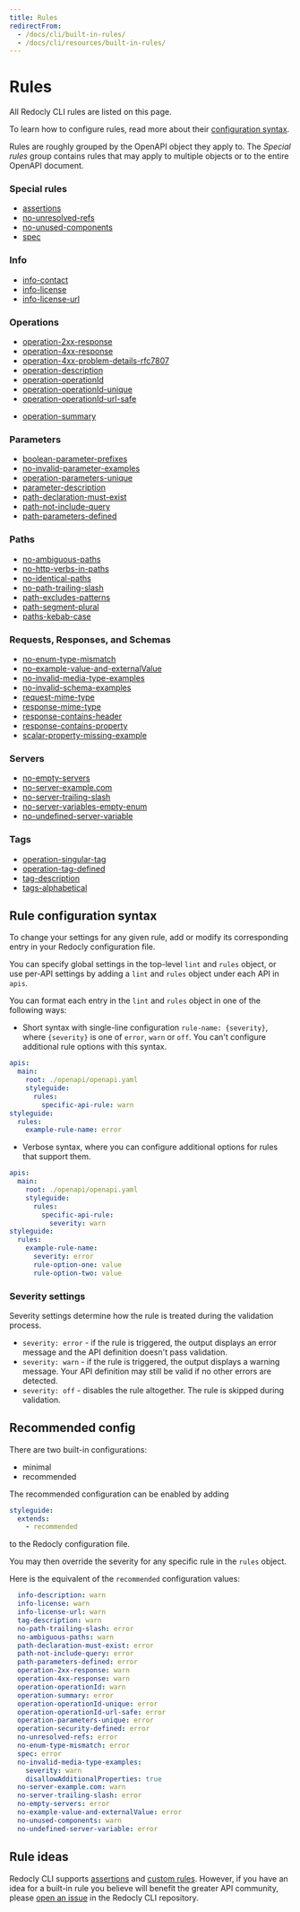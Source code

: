 ```yaml
---
title: Rules
redirectFrom:
  - /docs/cli/built-in-rules/
  - /docs/cli/resources/built-in-rules/
---
```


# Rules

All Redocly CLI rules are listed on this page.

To learn how to configure rules, read more about their [configuration syntax](#rule-configuration-syntax).

Rules are roughly grouped by the OpenAPI object they apply to.
The *Special rules* group contains rules that may apply to multiple objects or to the entire OpenAPI document.

### Special rules

- [assertions](./rules/assertions.md)
- [no-unresolved-refs](./rules/no-unresolved-refs.md)
- [no-unused-components](./rules/no-unused-components.md)
- [spec](./rules/spec.md)

### Info

- [info-contact](./rules/info-contact.md)
- [info-license](./rules/info-license.md)
- [info-license-url](./rules/info-license-url.md)

### Operations

- [operation-2xx-response](./rules/operation-2xx-response.md)
- [operation-4xx-response](./rules/operation-4xx-response.md)
- [operation-4xx-problem-details-rfc7807](./rules/operation-4xx-problem-details-rfc7807.md)
- [operation-description](./rules/operation-description.md)
- [operation-operationId](./rules/operation-operationId.md)
- [operation-operationId-unique](./rules/operation-operationId-unique.md)
- [operation-operationId-url-safe](./rules/operation-operationId-url-safe.md)
<!-- - [operation-security-defined](./rules/operation-security-defined.md) -->
- [operation-summary](./rules/operation-summary.md)

### Parameters

- [boolean-parameter-prefixes](./rules/boolean-parameter-prefixes.md)
- [no-invalid-parameter-examples](./rules/no-invalid-parameter-examples.md)
- [operation-parameters-unique](./rules/operation-parameters-unique.md)
- [parameter-description](./rules/parameter-description.md)
- [path-declaration-must-exist](./rules/path-declaration-must-exist.md)
- [path-not-include-query](./rules/path-not-include-query.md)
- [path-parameters-defined](./rules/path-parameters-defined.md)

### Paths

- [no-ambiguous-paths](./rules/no-ambiguous-paths.md)
- [no-http-verbs-in-paths](./rules/no-http-verbs-in-paths.md)
- [no-identical-paths](./rules/no-identical-paths.md)
- [no-path-trailing-slash](./rules/no-path-trailing-slash.md)
- [path-excludes-patterns](./rules/path-excludes-patterns.md)
- [path-segment-plural](./rules/path-segment-plural.md)
- [paths-kebab-case](./rules/paths-kebab-case.md)

### Requests, Responses, and Schemas

- [no-enum-type-mismatch](./rules/no-enum-type-mismatch.md)
- [no-example-value-and-externalValue](./rules/no-example-value-and-externalValue.md)
- [no-invalid-media-type-examples](./rules/no-invalid-media-type-examples.md)
- [no-invalid-schema-examples](./rules/no-invalid-schema-examples.md)
- [request-mime-type](./rules/request-mime-type.md)
- [response-mime-type](./rules/response-mime-type.md)
- [response-contains-header](./rules/response-contains-header.md)
- [response-contains-property](./rules/response-contains-property.md)
- [scalar-property-missing-example](./rules/scalar-property-missing-example.md)

### Servers

- [no-empty-servers](./rules/no-empty-servers.md)
- [no-server-example.com](./rules/no-server-example-com.md)
- [no-server-trailing-slash](./rules/no-server-trailing-slash.md)
- [no-server-variables-empty-enum](./rules/no-server-variables-empty-enum.md)
- [no-undefined-server-variable](./rules/no-undefined-server-variable.md)

### Tags

- [operation-singular-tag](./rules/operation-singular-tag.md)
- [operation-tag-defined](./rules/operation-tag-defined.md)
- [tag-description](./rules/tag-description.md)
- [tags-alphabetical](./rules/tags-alphabetical.md)


## Rule configuration syntax

To change your settings for any given rule, add or modify its corresponding entry in your Redocly configuration file.

You can specify global settings in the top-level `lint` and `rules` object, or use per-API settings by adding a `lint` and `rules` object under each API in `apis`.

You can format each entry in the `lint` and `rules` object in one of the following ways:

- Short syntax with single-line configuration `rule-name: {severity}`, where `{severity}` is one of `error`, `warn` or `off`. You can't configure additional rule options with this syntax.

```yaml
apis:
  main:
    root: ./openapi/openapi.yaml
    styleguide:
      rules:
        specific-api-rule: warn
styleguide:
  rules:
    example-rule-name: error
```

- Verbose syntax, where you can configure additional options for rules that support them.

```yaml
apis:
  main:
    root: ./openapi/openapi.yaml
    styleguide:
      rules:
        specific-api-rule:
          severity: warn
styleguide:
  rules:
    example-rule-name:
      severity: error
      rule-option-one: value
      rule-option-two: value
```

### Severity settings

Severity settings determine how the rule is treated during the validation process.

- `severity: error` - if the rule is triggered, the output displays an error message and the API definition doesn't pass validation.
- `severity: warn` - if the rule is triggered, the output displays a warning message. Your API definition may still be valid if no other errors are detected.
- `severity: off` - disables the rule altogether. The rule is skipped during validation.

## Recommended config


There are two built-in configurations:

- minimal
- recommended

The recommended configuration can be enabled by adding

```yaml
styleguide:
  extends:
    - recommended
```

to the Redocly configuration file.

You may then override the severity for any specific rule in the `rules` object.

Here is the equivalent of the `recommended` configuration values:

```yaml
  info-description: warn
  info-license: warn
  info-license-url: warn
  tag-description: warn
  no-path-trailing-slash: error
  no-ambiguous-paths: warn
  path-declaration-must-exist: error
  path-not-include-query: error
  path-parameters-defined: error
  operation-2xx-response: warn
  operation-4xx-response: warn
  operation-operationId: warn
  operation-summary: error
  operation-operationId-unique: error
  operation-operationId-url-safe: error
  operation-parameters-unique: error
  operation-security-defined: error
  no-unresolved-refs: error
  no-enum-type-mismatch: error
  spec: error
  no-invalid-media-type-examples:
    severity: warn
    disallowAdditionalProperties: true
  no-server-example.com: warn
  no-server-trailing-slash: error
  no-empty-servers: error
  no-example-value-and-externalValue: error
  no-unused-components: warn
  no-undefined-server-variable: error
```

## Rule ideas

Redocly CLI supports [assertions](./rules/assertions.md) and [custom rules](./resources/custom-rules.md).
However, if you have an idea for a built-in rule you believe will benefit the greater API community, please [open an issue](https://github.com/Redocly/redocly-cli/issues/new) in the Redocly CLI repository.
